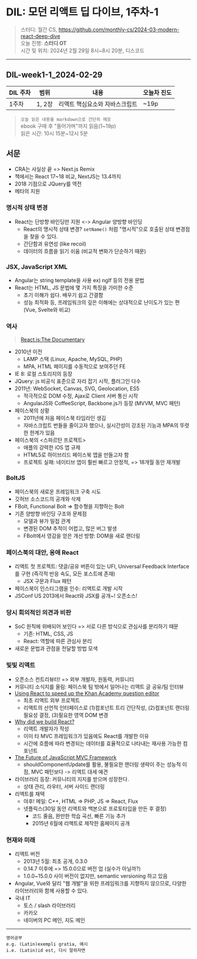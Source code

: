# DIL: 모던 리액트 딥 다이브, 1주차-1

> 스터디: 월간 CS, https://github.com/monthly-cs/2024-03-modern-react-deep-dive  
> 오늘 진행: **스터디 OT**  
> 시간 및 위치: 2024년 2월 29일 8시~8시 20분, 디스코드

---

## DIL-week1-1_2024-02-29

| DIL 주차 | 범위   | 내용                           | 오늘차 진도 |
| -------- | ------ | ------------------------------ | ----------- |
| 1주차    | 1, 2장 | 리액트 핵심요소와 자바스크립트 | ~19p        |

> `오늘 읽은 내용을 markdown으로 간단히 메모`  
> ebook 구매 후 "들어가며"까지 읽음(1\~19p)    
> 읽은 시간: 10시 15분\~12시 5분  

## 서문

- CRA는 사실상 끝 => Next.js Remix
- 책에서는 React 17~18 비교, NextJS는 13.4까지
- 2018 기점으로 JQuery를 역전
- 메타의 지원

### 명시적 상태 변경

- React는 단방향 바인딩만 지원 <-> Angular 양방향 바인딩
  - React의 명시적 상태 변경? `setName()` 처럼 "명시적"으로 호출된 상태 변경점을 찾을 수 있다.
  - 간단함과 유연성 (like recoil)
  - 데이터의 흐름을 읽기 쉬움 (비교적 변화가 단순하기 때문)

### JSX, JavaScript XML

- Angular는 string template을 사용 ex) ngIf 등의 전용 문법
- React는 HTML, JS 문법에 몇 가지 특징을 가미한 수준
  - 초기 이해가 쉽다. 배우기 쉽고 간결함
  - 성능 최적화 등, 프레임워크의 깊은 이해에는 상대적으로 난이도가 있는 편(Vue, Svelte와 비교)

### 역사

> [React.js:The Documentary](https://youtube.com/watch?v=8pDqJVdNa44)

- 2010년 이전
  - LAMP 스택 (Linux, Apache, MySQL, PHP)
  - MPA, HTML 페이지를 수동적으로 보여주던 FE
- IE 8: 로컬 스토리지의 등장
- JQuery: js 비공식 표준으로 자리 잡기 시작, 플러그인 다수
- 2011년: WebSocket, Canvas, SVG, Geolocation, ES5
  - 적극적으로 DOM 수정, Ajax로 Client 서버 통신 시작
  - AngularJS와 CoffeeScript, Backbone.js가 등장 (MVVM, MVC 패턴)
- 페이스북의 상황
  - 2011년에 처음 페이스북 타임라인 생김
  - 자바스크립트 번들을 줄이고자 했으나, 실시간성이 강조된 기능과 MPA의 뚜렷한 한계가 있음
- 페이스북의 <스파르탄 프로젝트>
  - 애플의 강력한 iOS 앱 규제
  - HTML5로 하이브리드 페이스북 앱을 만들고자 함
  - 프로젝트 실패: 네이티브 앱이 훨씬 빠르고 안정적, => 18개월 동안 재개발

### BoltJS

- 페이스북의 새로운 프레임워크 구축 시도
- 깃허브 소스코드의 공개와 삭제
- FBolt, Functional Bolt => 함수형을 지향하는 Bolt
- 기존 양방향 바인딩 구조와 문제점
  - 모델과 뷰가 밀접 관계
  - 변경된 DOM 추적이 어렵고, 많은 버그 발생
  - FBolt에서 영감을 얻은 개선 방향: DOM을 새로 랜더링

### 페이스북의 대안, 응애 React

- 리액트 첫 프로젝트: 댓글/공유 버튼이 있는 UFI, Universal Feedback Interface를 구현 (즉각적 반응 속도, 모든 포스트에 존재)
  - JSX 구문과 Flux 패턴
- 페이스북이 인스타그램을 인수: 리액트로 개발 시작
- JSConf US 2013에서 React와 JSX를 공개~! 오픈소스!

### 당시 회의적인 의견과 비판

- SoC 원칙에 위배되어 보인다 => 서로 다른 방식으로 관심사를 분리하기 때문
  - 기존: HTML, CSS, JS
  - React: 역할에 따른 관심사 분리
- 새로운 문법과 관점을 전달할 방법 모색

### 빛빛 리액트

- 오픈소스 컨트리뷰터! => 외부 개발자, 원동력, 커뮤니티
- 커뮤니티 소식지를 올림: 페이스북 팀 밖에서 일어나는 리액트 글 공유/팀 인터뷰
- [Using React to speed up the Khan Academy question editor](https://sophiebits.com/2013/06/09/using-react-to-speed-up-khan-academy)
  - 최초 리액트 외부 프로젝트
  - 리액트의 선언적 인터페이스로 (1)컴포넌트 트리 간단작성, (2)컴포넌트 랜더링 필요성 결정, (3)필요한 영역 DOM 변경
- [Why did we build React?](https://legacy.reactjs.org/blog/2013/06/05/why-react.html)
  - 리액트 개발자가 작성
  - 이미 타 MVC 프레임워크가 있음에도 React를 개발한 이유
  - 시간에 흐름에 따라 변경되는 데이터를 효율적으로 나타내는 재사용 가능한 컴포넌트
- [The Future of JavaScript MVC Framework](https://swannodette.github.io/2013/12/17/the-future-of-javascript-mvcs/)
  - shouldComponentUpdate를 활용, 불필요한 랜더링 생략이 주는 성능적 이점, MVC 패턴보다 -> 리액트 대세 예견
- 라이브러리 등장: 커뮤니티의 지지를 받으며 성장한다.
  - 상태 관리, 라우터, 서버 사이드 랜더링
- 리액트를 채택
  - 야후! 메일: C++, HTML => PHP, JS => React, Flux
  - 넷플릭스(30일 동안 리액트와 백본으로 프로토타입을 만든 후 결정)
    - 코드 줄음, 완만한 학습 곡선, 빠른 기능 추가
    - 2015년 6월에 리액트로 제작한 홈페이지 공개

### 현재와 미래

- 리액트 버전
  - 2013년 5월: 최초 공개, 0.3.0
  - 0.14.7 이후에 => 15.0.0으로 버전 업 (실수가 아닐까?)
  - 1.0.0~15.0.0 사이 버전이 없지만, semantic versioning 하고 있음
- Angular, Vue와 달리 "웹 개발"을 위한 프레임워크를 지향하지 않으므로, 다양한 라이브러리와 함께 사용할 수 있다.
- 국내 IT
  - 토스 / slash 라이브러리
  - 카카오
  - 네이버의 PC 메인, 지도 메인

---

```
영어공부
e.g. (Latin)exempli gratia, 예시
i.e. (Latin)id est, 다시 말하자면
```
